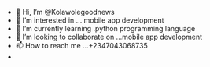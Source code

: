 - 👋 Hi, I’m @Kolawolegoodnews
- 👀 I’m interested in ... mobile app development
- 🌱 I’m currently learning .python programming language
- 💞️ I’m looking to collaborate on ...mobile app development
- 📫 How to reach me ...+2347043068735
- 

<!---
Kolawolegoodnews/Kolawolegoodnews is a ✨ special ✨ repository because its `README.md` (this file) appears on your GitHub profile.
You can click the Preview link to take a look at your changes.
--->
